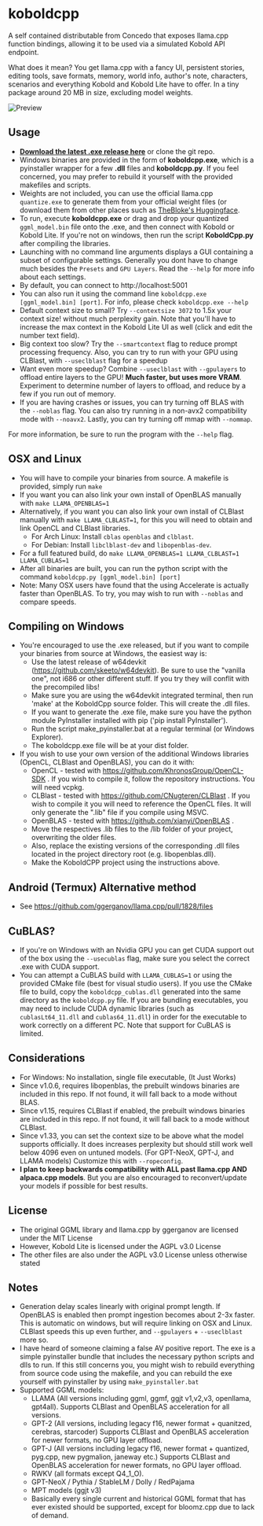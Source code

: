 # koboldcpp

A self contained distributable from Concedo that exposes llama.cpp function bindings, allowing it to be used via a simulated Kobold API endpoint.

What does it mean? You get llama.cpp with a fancy UI, persistent stories, editing tools, save formats, memory, world info, author's note, characters, scenarios and everything Kobold and Kobold Lite have to offer. In a tiny package around 20 MB in size, excluding model weights.

![Preview](media/preview.png)

## Usage
- **[Download the latest .exe release here](https://github.com/LostRuins/koboldcpp/releases/latest)** or clone the git repo.
- Windows binaries are provided in the form of **koboldcpp.exe**, which is a pyinstaller wrapper for a few **.dll** files and **koboldcpp.py**. If you feel concerned, you may prefer to rebuild it yourself with the provided makefiles and scripts.
- Weights are not included, you can use the official llama.cpp `quantize.exe` to generate them from your official weight files (or download them from other places such as [TheBloke's Huggingface](https://huggingface.co/TheBloke).
- To run, execute **koboldcpp.exe** or drag and drop your quantized `ggml_model.bin` file onto the .exe, and then connect with Kobold or Kobold Lite. If you're not on windows, then run the script **KoboldCpp.py** after compiling the libraries.
- Launching with no command line arguments displays a GUI containing a subset of configurable settings. Generally you dont have to change much besides the `Presets` and `GPU Layers`. Read the `--help` for more info about each settings.
- By default, you can connect to http://localhost:5001
- You can also run it using the command line `koboldcpp.exe [ggml_model.bin] [port]`. For info, please check `koboldcpp.exe --help`
- Default context size to small? Try `--contextsize 3072` to 1.5x your context size! without much perplexity gain. Note that you'll have to increase the max context in the Kobold Lite UI as well (click and edit the number text field).
- Big context too slow? Try the `--smartcontext` flag to reduce prompt processing frequency. Also, you can try to run with your GPU using CLBlast, with `--useclblast` flag for a speedup
- Want even more speedup? Combine `--useclblast` with `--gpulayers` to offload entire layers to the GPU! **Much faster, but uses more VRAM**. Experiment to determine number of layers to offload, and reduce by a few if you run out of memory.
- If you are having crashes or issues, you can try turning off BLAS with the `--noblas` flag. You can also try running in a non-avx2 compatibility mode with `--noavx2`. Lastly, you can try turning off mmap with `--nommap`.

For more information, be sure to run the program with the `--help` flag.

## OSX and Linux
- You will have to compile your binaries from source. A makefile is provided, simply run `make`
- If you want you can also link your own install of OpenBLAS manually with `make LLAMA_OPENBLAS=1`
- Alternatively, if you want you can also link your own install of CLBlast manually with `make LLAMA_CLBLAST=1`, for this you will need to obtain and link OpenCL and CLBlast libraries.
  - For Arch Linux: Install `cblas` `openblas` and `clblast`.
  - For Debian: Install `libclblast-dev` and `libopenblas-dev`.
- For a full featured build, do `make LLAMA_OPENBLAS=1 LLAMA_CLBLAST=1 LLAMA_CUBLAS=1`
- After all binaries are built, you can run the python script with the command `koboldcpp.py [ggml_model.bin] [port]`
- Note: Many OSX users have found that the using Accelerate is actually faster than OpenBLAS. To try, you may wish to run with `--noblas` and compare speeds.

## Compiling on Windows
- You're encouraged to use the .exe released, but if you want to compile your binaries from source at Windows, the easiest way is:
  - Use the latest release of w64devkit (https://github.com/skeeto/w64devkit). Be sure to use the "vanilla one", not i686 or other different stuff. If you try they will conflit with the precompiled libs!
  - Make sure you are using the w64devkit integrated terminal, then run 'make' at the KoboldCpp source folder. This will create the .dll files.
  - If you want to generate the .exe file, make sure you have the python module PyInstaller installed with pip ('pip install PyInstaller').
  - Run the script make_pyinstaller.bat at a regular terminal (or Windows Explorer).
  - The koboldcpp.exe file will be at your dist folder.
- If you wish to use your own version of the additional Windows libraries (OpenCL, CLBlast and OpenBLAS), you can do it with:
  - OpenCL - tested with https://github.com/KhronosGroup/OpenCL-SDK . If you wish to compile it, follow the repository instructions. You will need vcpkg.
  - CLBlast - tested with https://github.com/CNugteren/CLBlast . If you wish to compile it you will need to reference the OpenCL files. It will only generate the ".lib" file if you compile using MSVC.
  - OpenBLAS - tested with https://github.com/xianyi/OpenBLAS .
  - Move the respectives .lib files to the /lib folder of your project, overwriting the older files.
  - Also, replace the existing versions of the corresponding .dll files located in the project directory root (e.g. libopenblas.dll).
  - Make the KoboldCPP project using the instructions above.

## Android (Termux) Alternative method
- See https://github.com/ggerganov/llama.cpp/pull/1828/files

## CuBLAS?
- If you're on Windows with an Nvidia GPU you can get CUDA support out of the box using the `--usecublas` flag, make sure you select the correct .exe with CUDA support.
- You can attempt a CuBLAS build with `LLAMA_CUBLAS=1` or using the provided CMake file (best for visual studio users). If you use the CMake file to build, copy the `koboldcpp_cublas.dll` generated into the same directory as the `koboldcpp.py` file. If you are bundling executables, you may need to include CUDA dynamic libraries (such as `cublasLt64_11.dll` and `cublas64_11.dll`) in order for the executable to work correctly on a different PC. Note that support for CuBLAS is limited.

## Considerations
- For Windows: No installation, single file executable, (It Just Works)
- Since v1.0.6, requires libopenblas, the prebuilt windows binaries are included in this repo. If not found, it will fall back to a mode without BLAS.
- Since v1.15, requires CLBlast if enabled, the prebuilt windows binaries are included in this repo. If not found, it will fall back to a mode without CLBlast.
- Since v1.33, you can set the context size to be above what the model supports officially. It does increases perplexity but should still work well below 4096 even on untuned models. (For GPT-NeoX, GPT-J, and LLAMA models) Customize this with `--ropeconfig`.
- **I plan to keep backwards compatibility with ALL past llama.cpp AND alpaca.cpp models**. But you are also encouraged to reconvert/update your models if possible for best results.

## License
- The original GGML library and llama.cpp by ggerganov are licensed under the MIT License
- However, Kobold Lite is licensed under the AGPL v3.0 License
- The other files are also under the AGPL v3.0 License unless otherwise stated

## Notes
- Generation delay scales linearly with original prompt length. If OpenBLAS is enabled then prompt ingestion becomes about 2-3x faster. This is automatic on windows, but will require linking on OSX and Linux. CLBlast speeds this up even further, and `--gpulayers` + `--useclblast` more so.
- I have heard of someone claiming a false AV positive report. The exe is a simple pyinstaller bundle that includes the necessary python scripts and dlls to run. If this still concerns you, you might wish to rebuild everything from source code using the makefile, and you can rebuild the exe yourself with pyinstaller by using `make_pyinstaller.bat`
- Supported GGML models:
  - LLAMA (All versions including ggml, ggmf, ggjt v1,v2,v3, openllama, gpt4all). Supports CLBlast and OpenBLAS acceleration for all versions.
  - GPT-2 (All versions, including legacy f16, newer format + quanitzed, cerebras, starcoder) Supports CLBlast and OpenBLAS acceleration for newer formats, no GPU layer offload.
  - GPT-J (All versions including legacy f16, newer format + quantized, pyg.cpp, new pygmalion, janeway etc.) Supports CLBlast and OpenBLAS acceleration for newer formats, no GPU layer offload.
  - RWKV (all formats except Q4_1_O).
  - GPT-NeoX / Pythia / StableLM / Dolly / RedPajama
  - MPT models (ggjt v3)
  - Basically every single current and historical GGML format that has ever existed should be supported, except for bloomz.cpp due to lack of demand.
